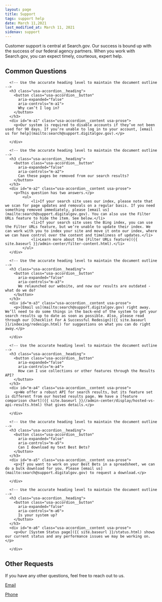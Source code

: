 ```yaml
---
layout: page
title: Support
tags: support help
date: March 11,2021
last_modified_at: March 11, 2021
sidenav: support
---
```


Customer support is central at Search.gov. Our success is bound up with the success of our federal agency partners. When you work with Search.gov, you can expect timely, courteous, expert help.

## Common Questions

<div class="usa-accordion" aria-multiselectable="true">
  
      <!-- Use the accurate heading level to maintain the document outline -->
      <h3 class="usa-accordion__heading">
        <button class="usa-accordion__button"
          aria-expanded="false"
          aria-controls="m-a1">
          Why can’t I log in?
        </button>
      </h3>
      <div id="m-a1" class="usa-accordion__content usa-prose">
        <p>Our system is required to disable accounts if they’ve not been used for 90 days. If you’re unable to log in to your account, [email us for help](mailto:search@support.digitalgov.gov).</p>

      </div>
  
      <!-- Use the accurate heading level to maintain the document outline -->
      <h3 class="usa-accordion__heading">
        <button class="usa-accordion__button"
          aria-expanded="false"
          aria-controls="m-a2">
          Can these pages be removed from our search results?
        </button>
      </h3>
      <div id="m-a2" class="usa-accordion__content usa-prose">
        <p>This question has two answers.</p> 
			<ul>
				<li>If your search site uses our index, please note that we scan for page updates and removals on a regular basis. If you need something removed immediately, please [email us](mailto:search@support.digitalgov.gov). You can also use the Filter URLs feature to hide the item. See below.</li>
				<li>If your search site uses the Bing index, you can use the Filter URLs feature, but we’re unable to update their index. We can work with you to index your site and move it onto our index, where we can have control over the content and timeliness of updates.</li>
				<li>Learn more about the [Filter URLs feature]({{ site.baseurl }}/admin-center/filter-content.html).</li>
			</ul>
      </div>
  
      <!-- Use the accurate heading level to maintain the document outline -->
      <h3 class="usa-accordion__heading">
        <button class="usa-accordion__button"
          aria-expanded="false"
          aria-controls="m-a3">
          We relaunched our website, and now our results are outdated - what do we do?
        </button>
      </h3>
      <div id="m-a3" class="usa-accordion__content usa-prose">
        <p>[Email us](mailto:search@support.digitalgov.gov) right away. We’ll need to do some things in the back-end of the system to get your search results up to date as soon as possible. Also, please read through our [Checklist For A Successful Redesign]({{ site.baseurl }}/indexing/redesign.html) for suggestions on what you can do right away.</p>

      </div>
  
      <!-- Use the accurate heading level to maintain the document outline -->
      <h3 class="usa-accordion__heading">
        <button class="usa-accordion__button"
          aria-expanded="false"
          aria-controls="m-a4">
          How can I use collections or other features through the Results API?
        </button>
      </h3>
      <div id="m-a4" class="usa-accordion__content usa-prose">
        <p>We offer a robust API for search results, but its feature set is different from our hosted results page. We have a [feature comparison chart]({{ site.baseurl }}//admin-center/display/hosted-vs-api-results.html) that gives details.</p>

      </div>
  
      <!-- Use the accurate heading level to maintain the document outline -->
      <h3 class="usa-accordion__heading">
        <button class="usa-accordion__button"
          aria-expanded="false"
          aria-controls="m-a5">
          Can I download my text Best Bets?
        </button>
      </h3>
      <div id="m-a5" class="usa-accordion__content usa-prose">
        <p>If you want to work on your Best Bets in a spreadsheet, we can do a bulk download for you. Please [email us](mailto:search@support.digitalgov.gov) to request a download.</p>

      </div>
  
      <!-- Use the accurate heading level to maintain the document outline -->
      <h3 class="usa-accordion__heading">
        <button class="usa-accordion__button"
          aria-expanded="false"
          aria-controls="m-a6">
          Is your system up?
        </button>
      </h3>
      <div id="m-a6" class="usa-accordion__content usa-prose">
        <p>Our [System Status page]({{ site.baseurl }}/status.html) shows our current status and any performance issues we may be working on.</p>

      </div>
  
</div>

## Other Requests

If you have any other questions, feel free to reach out to us. 

[Email](mailto:search@support.digitalgov.gov)

[Phone](tel:(202)-969-7426)
